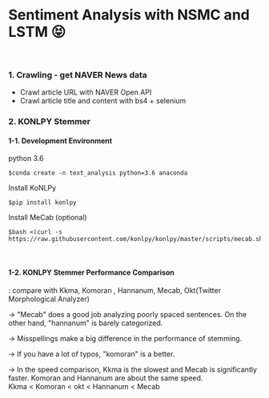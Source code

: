 </br>
</br>

# Sentiment Analysis with NSMC and LSTM 😝
</br>

### 1. Crawling - get NAVER News data

 - Crawl article URL with NAVER Open API
 - Crawl article title and content with bs4 + selenium

### 2. KONLPY Stemmer

 #### 1-1. Development Environment

python 3.6
```
$conda create -n text_analysis python=3.6 anaconda
```
Install KoNLPy
```
$pip install konlpy
```
Install MeCab (optional)
```
$bash <(curl -s https://raw.githubusercontent.com/konlpy/konlpy/master/scripts/mecab.sh)
```

</br>

#### 1-2. KONLPY Stemmer Performance Comparison
: compare with Kkma, Komoran , Hannanum, Mecab, Okt(Twitter Morphological Analyzer)



  -> "Mecab" does a good job analyzing poorly spaced sentences. On the other hand, "hannanum" is
  barely categorized. 

  -> Misspellings make a big difference in the performance of stemming. 

  -> If you have a lot of typos, "komoran" is a better. 

  -> In the speed comparison, Kkma is the slowest and Mecab is significantly faster. Komoran and Hannanum are about the same speed.  
  Kkma < Komoran < okt < Hannanum < Mecab